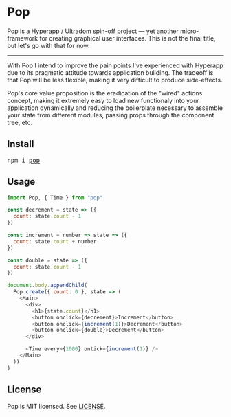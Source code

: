 # Pop

Pop is a [Hyperapp](https://github.com/hyperapp/hyperapp) / [Ultradom](https://github.com/ultradom/ultradom) spin-off project — yet another micro-framework for creating graphical user interfaces. This is not the final title, but let's go with that for now.

---

With Pop I intend to improve the pain points I've experienced with Hyperapp due to its pragmatic attitude towards application building. The tradeoff is that Pop will be less flexible, making it very difficult to produce side-effects.

Pop's core value proposition is the eradication of the "wired" actions concept, making it extremely easy to load new functionaly into your application dynamically and reducing the boilerplate necessary to assemble your state from different modules, passing props through the component tree, etc.

## Install

<pre>
npm i <a href="https://www.npmjs.com/pop">pop</a>
</pre>

## Usage

```js
import Pop, { Time } from "pop"

const decrement = state => ({
  count: state.count - 1
})

const increment = number => state => ({
  count: state.count + number
})

const double = state => ({
  count: state.count - 1
})

document.body.appendChild(
  Pop.create({ count: 0 }, state => (
    <Main>
      <div>
        <h1>{state.count}</h1>
        <button onclick={decrement}>Increment</button>
        <button onclick={increment(1)}>Decrement</button>
        <button onclick={double}>Decrement</button>
      </div>

      <Time every={1000} ontick={increment(1)} />
    </Main>
  ))
)
```

## License

Pop is MIT licensed. See [LICENSE](/LICENSE).
